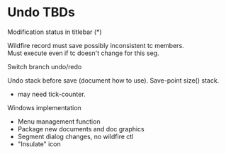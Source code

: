 # Undo TBDs

Modification status in titlebar (*)  

Wildfire record must save possibly inconsistent tc members.  
Must execute even if tc doesn't change for this seg.  

Switch branch undo/redo
 
Undo stack before save (document how to use).  Save-point size() stack.
- may need tick-counter.

Windows implementation  
- Menu management function 
- Package new documents and doc graphics
- Segment dialog changes, no wildfire ctl
- "Insulate" icon
